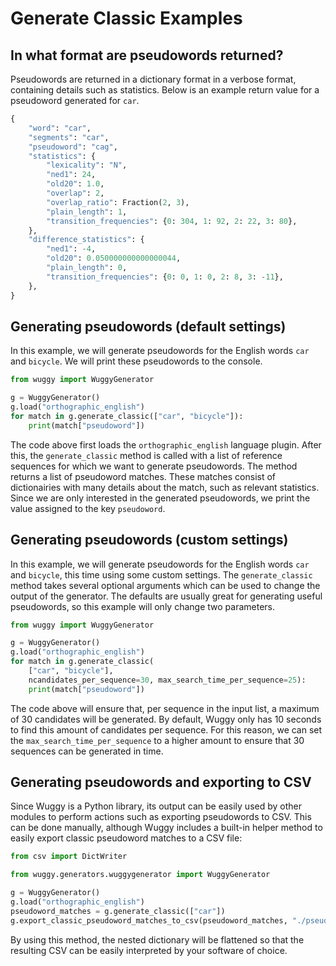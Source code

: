 # Generate Classic Examples

## In what format are pseudowords returned?

Pseudowords are returned in a dictionary format in a verbose format, containing details such as statistics. Below is an example return value for a pseudoword generated for `car`.

```python
{
    "word": "car",
    "segments": "car",
    "pseudoword": "cag",
    "statistics": {
        "lexicality": "N",
        "ned1": 24,
        "old20": 1.0,
        "overlap": 2,
        "overlap_ratio": Fraction(2, 3),
        "plain_length": 1,
        "transition_frequencies": {0: 304, 1: 92, 2: 22, 3: 80},
    },
    "difference_statistics": {
        "ned1": -4,
        "old20": 0.050000000000000044,
        "plain_length": 0,
        "transition_frequencies": {0: 0, 1: 0, 2: 8, 3: -11},
    },
}
```


## Generating pseudowords (default settings)

In this example, we will generate pseudowords for the English words `car` and `bicycle`. We will print these pseudowords to the console.

```python
from wuggy import WuggyGenerator

g = WuggyGenerator()
g.load("orthographic_english")
for match in g.generate_classic(["car", "bicycle"]):
    print(match["pseudoword"])
```

The code above first loads the `orthographic_english` language plugin. After this, the `generate_classic` method is called with a list of reference sequences for which we want to generate pseudowords. The method returns a list of pseudoword matches. These matches consist of dictionairies with many details about the match, such as relevant statistics. Since we are only interested in the generated pseudowords, we print the value assigned to the key `pseudoword`. 

## Generating pseudowords (custom settings)

In this example, we will generate pseudowords for the English words `car` and `bicycle`, this time using some custom settings. The `generate_classic` method takes several optional arguments which can be used to change the output of the generator. The defaults are usually great for generating useful pseudowords, so this example will only change two parameters. 

```python
from wuggy import WuggyGenerator

g = WuggyGenerator()
g.load("orthographic_english")
for match in g.generate_classic(
    ["car", "bicycle"],
    ncandidates_per_sequence=30, max_search_time_per_sequence=25):
    print(match["pseudoword"])
```

The code above will ensure that, per sequence in the input list, a maximum of 30 candidates will be generated. By default, Wuggy only has 10 seconds to find this amount of candidates per sequence. For this reason, we can set the `max_search_time_per_sequence` to a higher amount to ensure that 30 sequences can be generated in time.

## Generating pseudowords and exporting to CSV

Since Wuggy is a Python library, its output can be easily used by other modules to perform actions such as exporting pseudowords to CSV. This can be done manually, although Wuggy includes a built-in helper method to easily export classic pseudoword matches to a CSV file:

```python
from csv import DictWriter

from wuggy.generators.wuggygenerator import WuggyGenerator

g = WuggyGenerator()
g.load("orthographic_english")
pseudoword_matches = g.generate_classic(["car"])
g.export_classic_pseudoword_matches_to_csv(pseudoword_matches, "./pseudowords.csv")
```

By using this method, the nested dictionary will be flattened so that the resulting CSV can be easily interpreted by your software of choice.